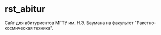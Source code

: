# rst_abitur
Сайт для абитуриентов МГТУ им. Н.Э. Баумана на факультет "Ракетно-космическая техника".